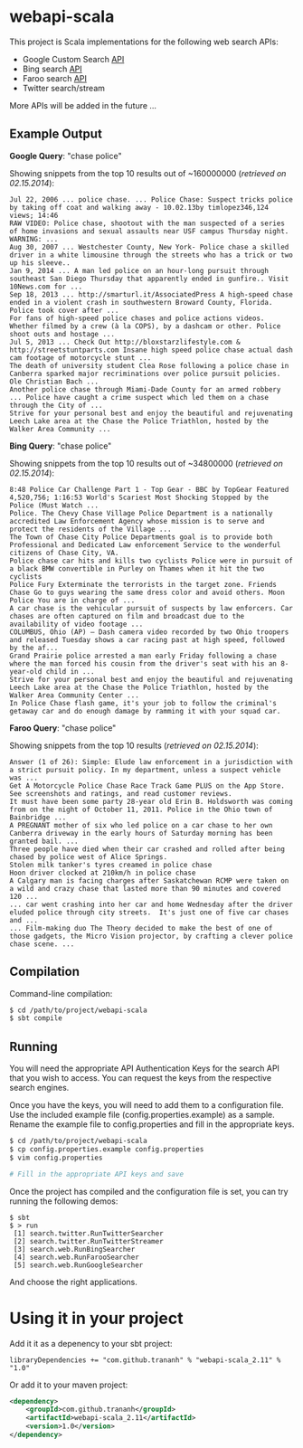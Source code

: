 webapi-scala
============

This project is Scala implementations for the following web search APIs:

* Google Custom Search [API](https://developers.google.com/custom-search/)
* Bing search [API](http://go.microsoft.com/fwlink/?LinkID=272626&clcid=0x409)
* Faroo search [API](http://www.faroo.com/hp/api/api.html)
* Twitter search/stream

More APIs will be added in the future ...

## Example Output

**Google Query**: "chase police"

Showing snippets from the top 10 results out of ~160000000 (_retrieved on 02.15.2014_):

```
Jul 22, 2006 ... police chase. ... Police Chase: Suspect tricks police by taking off coat and walking away - 10.02.13by timlopez346,124 views; 14:46
RAW VIDEO: Police chase, shootout with the man suspected of a series of home invasions and sexual assaults near USF campus Thursday night. WARNING: ...
Aug 30, 2007 ... Westchester County, New York- Police chase a skilled driver in a white limousine through the streets who has a trick or two up his sleeve..
Jan 9, 2014 ... A man led police on an hour-long pursuit through southeast San Diego Thursday that apparently ended in gunfire.. Visit 10News.com for ...
Sep 18, 2013 ... http://smarturl.it/AssociatedPress A high-speed chase ended in a violent crash in southwestern Broward County, Florida. Police took cover after ...
For fans of high-speed police chases and police actions videos. Whether filmed by a crew (à la COPS), by a dashcam or other. Police shoot outs and hostage ...
Jul 5, 2013 ... Check Out http://bloxstarzlifestyle.com & http://streetstuntparts.com Insane high speed police chase actual dash cam footage of motorcycle stunt ...
The death of university student Clea Rose following a police chase in Canberra sparked major recriminations over police pursuit policies. Ole Christian Bach ...
Another police chase through Miami-Dade County for an armed robbery ... Police have caught a crime suspect which led them on a chase through the City of ...
Strive for your personal best and enjoy the beautiful and rejuvenating Leech Lake area at the Chase the Police Triathlon, hosted by the Walker Area Community ...

```


**Bing Query**: "chase police"

Showing snippets from the top 10 results out of ~34800000 (_retrieved on 02.15.2014_):

```
8:48 Police Car Challenge Part 1 - Top Gear - BBC by TopGear Featured 4,520,756; 1:16:53 World's Scariest Most Shocking Stopped by the Police (Must Watch ...
Police. The Chevy Chase Village Police Department is a nationally accredited Law Enforcement Agency whose mission is to serve and protect the residents of the Village ...
The Town of Chase City Police Departments goal is to provide both Professional and Dedicated Law enforcement Service to the wonderful citizens of Chase City, VA.
Police chase car hits and kills two cyclists Police were in pursuit of a black BMW convertible in Purley on Thames when it hit the two cyclists
Police Fury Exterminate the terrorists in the target zone. Friends Chase Go to guys wearing the same dress color and avoid others. Moon Police You are in charge of ...
A car chase is the vehicular pursuit of suspects by law enforcers. Car chases are often captured on film and broadcast due to the availability of video footage ...
COLUMBUS, Ohio (AP) — Dash camera video recorded by two Ohio troopers and released Tuesday shows a car racing past at high speed, followed by the af...
Grand Prairie police arrested a man early Friday following a chase where the man forced his cousin from the driver's seat with his an 8-year-old child in ...
Strive for your personal best and enjoy the beautiful and rejuvenating Leech Lake area at the Chase the Police Triathlon, hosted by the Walker Area Community Center ...
In Police Chase flash game, it's your job to follow the criminal's getaway car and do enough damage by ramming it with your squad car.
```


**Faroo Query**: "chase police"

Showing snippets from the top 10 results (_retrieved on 02.15.2014_):

```
Answer (1 of 26): Simple: Elude law enforcement in a jurisdiction with a strict pursuit policy. In my department, unless a suspect vehicle was ...
Get A Motorcycle Police Chase Race Track Game PLUS on the App Store. See screenshots and ratings, and read customer reviews.
It must have been some party 28-year old Erin B. Holdsworth was coming from on the night of October 11, 2011. Police in the Ohio town of Bainbridge ...
A PREGNANT mother of six who led police on a car chase to her own Canberra driveway in the early hours of Saturday morning has been granted bail. ...
Three people have died when their car crashed and rolled after being chased by police west of Alice Springs.
Stolen milk tanker's tyres creamed in police chase
Hoon driver clocked at 210km/h in police chase
A Calgary man is facing charges after Saskatchewan RCMP were taken on a wild and crazy chase that lasted more than 90 minutes and covered 120 ...
... car went crashing into her car and home Wednesday after the driver eluded police through city streets.  It's just one of five car chases and ...
... Film-making duo The Theory decided to make the best of one of those gadgets, the Micro Vision projector, by crafting a clever police chase scene. ...
```


## Compilation

Command-line compilation:

```bash
$ cd /path/to/project/webapi-scala
$ sbt compile
```


## Running

You will need the appropriate API Authentication Keys for the search API that you wish
to access. You can request the keys from the respective search engines.

Once you have the keys, you will need to add them to a configuration file.  Use the
included example file (config.properties.example) as a sample.  Rename the example
file to config.properties and fill in the appropriate keys.

```bash
$ cd /path/to/project/webapi-scala
$ cp config.properties.example config.properties
$ vim config.properties

# Fill in the appropriate API keys and save

```

Once the project has compiled and the configuration file is set, you can try running
the following demos:

```
$ sbt
$ > run
 [1] search.twitter.RunTwitterSearcher
 [2] search.twitter.RunTwitterStreamer
 [3] search.web.RunBingSearcher
 [4] search.web.RunFarooSearcher
 [5] search.web.RunGoogleSearcher
```
And choose the right applications.


# Using it in your project
Add it it as a depenency to your sbt project:

```
libraryDependencies += "com.github.trananh" % "webapi-scala_2.11" % "1.0"
```

Or add it to your maven project:
```xml 
<dependency>
	<groupId>com.github.trananh</groupId>
	<artifactId>webapi-scala_2.11</artifactId>
	<version>1.0</version>
</dependency>
```